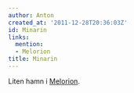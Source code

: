 ```yaml
---
author: Anton
created_at: '2011-12-28T20:36:03Z'
id: Minarin
links:
  mention:
  - Melorion
title: Minarin
---
```


Liten hamn i [Melorion].

  [Melorion]: Melorion
